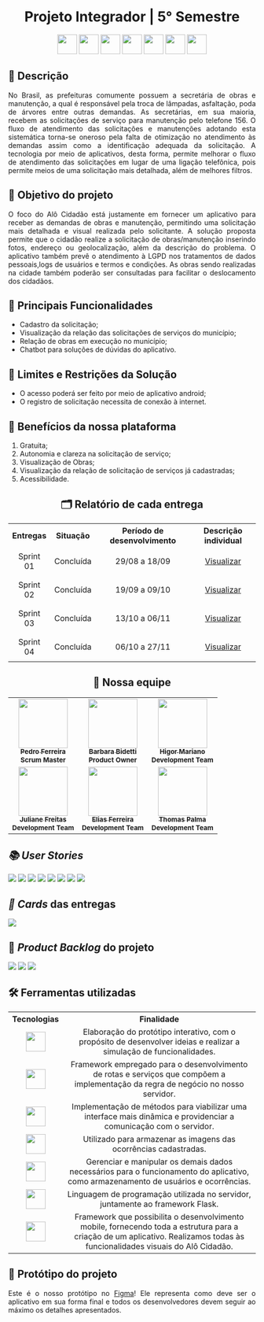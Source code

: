 <h1 align="center">Projeto Integrador | 5° Semestre</h1>
       <p align="center">
         <link rel="stylesheet" href="https://cdn.jsdelivr.net/gh/devicons/devicon@latest/devicon.min.css">
         <i class="devicon-bash-plain colored"></i>
         <img src="https://cdn.jsdelivr.net/gh/devicons/devicon/icons/figma/figma-original.svg" width="40" height="40"/>
         <img src="https://cdn.jsdelivr.net/gh/devicons/devicon/icons/flask/flask-original.svg" width="40" height="40"/>
         <img src="https://cdn.jsdelivr.net/gh/devicons/devicon/icons/javascript/javascript-original.svg" width="40" height="40"/>
         <img src="https://cdn.jsdelivr.net/gh/devicons/devicon/icons/mongodb/mongodb-original.svg" width="40" height="40"/>
         <img src="https://cdn.jsdelivr.net/gh/devicons/devicon/icons/postgresql/postgresql-original.svg" width="40" height="40"/>
         <img src="https://cdn.jsdelivr.net/gh/devicons/devicon/icons/python/python-original.svg" width="40" height="40"/>
         <img src="https://cdn.jsdelivr.net/gh/devicons/devicon/icons/react/react-original.svg" width="40" height="40"/>   	
</p>
       
<h2>📖 Descrição</h2>
      
<p align="justify">No Brasil, as prefeituras comumente possuem a secretária de obras e manutenção, a qual é responsável pela troca de lâmpadas, asfaltação, poda de árvores entre outras demandas. As secretárias, em sua maioria, recebem as solicitações de serviço para manutenção pelo telefone 156. O fluxo de atendimento das solicitações e manutenções adotando esta sistemática torna-se oneroso pela falta de otimização no atendimento às demandas assim como a identificação adequada da solicitação. A tecnologia por meio de aplicativos, desta forma, permite melhorar o fluxo de atendimento das solicitações em lugar de uma ligação telefônica, pois permite meios de uma solicitação mais detalhada, além de melhores filtros.</p>

              
<h2>🎯 Objetivo do projeto</h2>

<p align="justify"> O foco do Alô Cidadão está justamente em fornecer um aplicativo para receber as demandas de obras e manutenção, permitindo uma solicitação mais detalhada e visual realizada pelo solicitante. A solução proposta permite que o cidadão realize a solicitação de obras/manutenção inserindo fotos, endereço ou geolocalização, além da descrição do problema. O aplicativo também prevê o atendimento à LGPD nos tratamentos de dados pessoais,logs de usuários e termos e condições. As obras sendo realizadas na cidade também poderão ser consultadas para facilitar o deslocamento dos cidadãos.</p>

<h2>🎁 Principais Funcionalidades</h2>      
              
 - Cadastro da solicitação;
 - Visualização da relação das solicitações de serviços do município;
 - Relação de obras em execução no município;
 - Chatbot para soluções de dúvidas do aplicativo.
 
<h2>🚫 Limites e Restrições da Solução</h2>
               
 - O acesso poderá ser feito por meio de aplicativo android;
 - O registro de solicitação necessita de conexão à internet.
       
<h2>🚀 Benefícios da nossa plataforma</h2>
   
   1. Gratuita;          
   2. Autonomia e clareza na solicitação de serviço;          
   3. Visualização de Obras;
   4. Visualização da relação de solicitação de serviços já cadastradas;
   5. Acessibilidade.

              
<h2 align="center">🗂 Relatório de cada entrega</h2>

<table align="center">
    <tr>
        <th align="center">Entregas</th>
        <th align="center">Situação</th>
        <th align="center">Período de desenvolvimento</th>
        <th align="center">Descrição individual</th>
    </tr>
        <td align="center">Sprint 01</td> 
        <td align="center">Concluída</td>
        <td align="center">29/08 a 18/09</td>
        <td align="center"><p><a href="https://github.com/ThomasPalma1/FatecAPI-05/tree/main/docs/readmes#readme">Visualizar</a></p></td>
     <tr>
        <td align="center">Sprint 02</td>
        <td align="center">Concluída</td>
        <td align="center">19/09 a 09/10</td>
        <td align="center"><p><a href="https://github.com/ThomasPalma1/FatecAPI-05/blob/main/docs/readmes/README_sprint2.md">Visualizar</a></p></td>
    </tr>
         <tr>
        <td align="center">Sprint 03</td>
        <td align="center">Concluída</td>
        <td align="center">13/10 a 06/11</td>
        <td align="center"><p><a href="https://github.com/ThomasPalma1/FatecAPI-05/blob/main/docs/readmes/README_sprint3.md">Visualizar</a></p></td>
    </tr>
          <tr>
        <td align="center">Sprint 04</td>
        <td align="center">Concluída</td>
        <td align="center">06/10 a 27/11</td>
        <td align="center"><p><a href="https://github.com/ThomasPalma1/FatecAPI-05/blob/main/docs/readmes/README_sprint4.md">Visualizar</a></p></td>
    </tr>
        
    
</table>
       
<h2 align="center">👥 Nossa equipe</h2>
              
<table align="center">
    <tr>
        <td align="center">
            <a href="https://www.linkedin.com/in/pedro-ferreira-6a8417190/">
                <img src="https://github.com/ThomasPalma1/FatecAPI-03/blob/main/docs/Equipe/pedro.jpg" width="100px;" alt="" /><br />
                <sub><b>Pedro Ferreira</b></sub>
            </a>
            <br />
            <sub><b>Scrum Master</b></sub>
        </td>
        <td align="center">
            <a href="https://br.linkedin.com/in/barbara-bidetti-bb910a1b3">
                <img src="https://avatars.githubusercontent.com/u/60778277?v=4" width="100px;" alt="" /><br />
                <sub><b>Barbara Bidetti</b></sub>
            </a>
            <br />
            <sub><b>Product Owner</b></sub>
        </td>
        <td align="center">
            <a href="https://www.linkedin.com/in/higor-mariano-5587b81b8/">
                <img src="https://avatars.githubusercontent.com/u/72944799?v=4" width="100px;" alt="" /><br />
                <sub><b>Higor Mariano</b></sub>
            </a>
            <br />
            <sub><b>Development Team</b></sub>
      </td>
    </tr>
   <tr>
          <td align="center">
            <a href="https://www.linkedin.com/in/juliane-freitas-9b6287163">
                <img src="https://github.com/ThomasPalma1/FatecAPI-03/raw/main/docs/Equipe/Juliane.jfif" width="100px;" alt="" /><br />
                <sub><b>Juliane Freitas</b></sub>
            </a>
            <br />
            <sub><b>Development Team</b></sub>
        </td>
        <td align="center">
            <a href="https://www.linkedin.com/in/elias-ferreira-525ba41b6">
                <img src="https://avatars.githubusercontent.com/u/71013006?v=4" width="100px;" alt="" /><br />
                <sub><b>Elias Ferreira</b></sub>
            </a>
            <br />
            <sub><b>Development Team</b></sub>
        </td>
        <td align="center">
            <a href="https://www.linkedin.com/in/thomas-palma-0764b81b3/">
                <img src="https://github.com/ThomasPalma1/FatecAPI-03/blob/main/docs/Equipe/Thomas.jfif" width="100px;" alt="" /><br />
                <sub><b>Thomas Palma</b></sub>
            </a>
            <br />
            <sub><b>Development Team</b></sub>
        </td>
    </tr>
</table>
       


<h2><i>📚 User Stories</h2></i>

<img src="https://github.com/ThomasPalma1/FatecAPI-05/blob/main/docs/images/User_Stories_capa.png">
<img src="https://github.com/ThomasPalma1/FatecAPI-05/blob/main/docs/images/User_Stories_legenda.png">
<img src="https://github.com/ThomasPalma1/FatecAPI-05/blob/main/docs/images/User_Stories_pg1.png">
<img src="https://github.com/ThomasPalma1/FatecAPI-05/blob/main/docs/images/User_Stories_pg2.png">
<img src="https://github.com/ThomasPalma1/FatecAPI-05/blob/main/docs/images/User_Stories_pg3.png">
<img src="https://github.com/ThomasPalma1/FatecAPI-05/blob/main/docs/images/User_Stories_pg4.png">
<img src="https://github.com/ThomasPalma1/FatecAPI-05/blob/main/docs/images/User_Stories_pg5.png">
<img src="https://github.com/ThomasPalma1/FatecAPI-05/blob/main/docs/images/User_Stories_pg6.png">

<h2><i>📅 Cards</i> das entregas</h2>


<img src="https://github.com/ThomasPalma1/FatecAPI-05/blob/main/docs/images/Cards.png">
              

<h2>📌 <i>Product Backlog</i> do projeto</h2>
              

<img src="https://github.com/ThomasPalma1/FatecAPI-05/blob/main/docs/images/product_backlog_pg1.png">
<img src="https://github.com/ThomasPalma1/FatecAPI-05/blob/main/docs/images/product_backlog_pg2.png">
<img src="https://github.com/ThomasPalma1/FatecAPI-05/blob/main/docs/images/product_backlog_pg3.png">

<h2>🛠 Ferramentas utilizadas</h2>

<table>
    <tr>
        <th align="center">Tecnologias</th>
        <th align="center">Finalidade</th>
    </tr>
    <tr>
        <td align="center"><img src="https://cdn.jsdelivr.net/gh/devicons/devicon/icons/figma/figma-original.svg" width="40" height="40"></td>
        <td align="center">Elaboração do protótipo interativo, com o propósito de desenvolver ideias e realizar a simulação de funcionalidades.</td>
    </tr>
    <tr>
        <td align="center"><img src="https://cdn.jsdelivr.net/gh/devicons/devicon/icons/flask/flask-original.svg" width="40" height="40"</td>
        <td align="center">Framework empregado para o desenvolvimento de rotas e serviços que compõem a implementação da regra de negócio no nosso servidor.</td>
    </tr>
    <tr>
        <td align="center"><img src="https://cdn.jsdelivr.net/gh/devicons/devicon/icons/javascript/javascript-original.svg" width="40" height="40"/></td>
        <td align="center">Implementação de métodos para viabilizar uma interface mais dinâmica e providenciar a comunicação com o servidor.</td>
    </tr>
    <tr>
        <td align="center"><img src="https://cdn.jsdelivr.net/gh/devicons/devicon/icons/mongodb/mongodb-original.svg" width="40" height="40"/></td>
        <td align="center">Utilizado para armazenar as imagens das ocorrências cadastradas.</td>
    </tr>
    <tr>
        <td align="center"><img src="https://cdn.jsdelivr.net/gh/devicons/devicon/icons/postgresql/postgresql-original.svg" width="40" height="40"/></td>
        <td align="center">Gerenciar e manipular os demais dados necessários para o funcionamento do aplicativo, como armazenamento de usuários e ocorrências.</td>
    </tr>
    <tr>
        <td align="center"><img src="https://cdn.jsdelivr.net/gh/devicons/devicon/icons/python/python-original.svg" width="40" height="40"/></td>
        <td align="center">Linguagem de programação utilizada no servidor, juntamente ao framework Flask.</td>
    </tr>
    <tr>
        <td align="center"><img src="https://cdn.jsdelivr.net/gh/devicons/devicon/icons/react/react-original.svg" width="40" height="40"/></td>
        <td align="center">Framework que possibilita o desenvolvimento mobile, fornecendo toda a estrutura para a criação de um aplicativo. Realizamos todas às funcionalidades visuais do Alô Cidadão.</td>
    </tr>
</table>

<h2>🚧 Protótipo do projeto</h2>
              
<p align="justify"> Este é o nosso protótipo no <a href="https://www.figma.com/proto/MB61HUGpPlMMhkZ88ihctD/FATEC-API%2F05?node-id=26%3A196&sc%5B%E2%80%A6%5Dge-id=0%3A1&starting-point-node-id=14%3A3&show-proto-sidebar=1&scaling=scale-down">Figma</a>! Ele representa como deve ser o aplicativo em sua forma final e todos os desenvolvedores devem seguir ao máximo os detalhes apresentados.</p>

<div align="center">
    <h3 align="center">
        <img src="https://github.com/ThomasPalma1/FatecAPI-05/blob/main/docs/videos/figma.gif" alt="" /><br />
    </h3>
</div>
